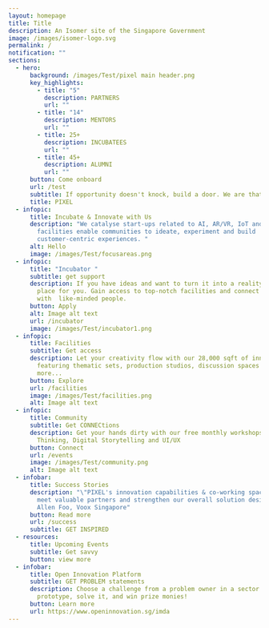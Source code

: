 ```yaml
---
layout: homepage
title: Title
description: An Isomer site of the Singapore Government
image: /images/isomer-logo.svg
permalink: /
notification: ""
sections:
  - hero:
      background: /images/Test/pixel main header.png
      key_highlights:
        - title: "5"
          description: PARTNERS
          url: ""
        - title: "14"
          description: MENTORS
          url: ""
        - title: 25+
          description: INCUBATEES
          url: ""
        - title: 45+
          description: ALUMNI
          url: ""
      button: Come onboard
      url: /test
      subtitle: If opportunity doesn't knock, build a door. We are that door.
      title: PIXEL
  - infopic:
      title: Incubate & Innovate with Us
      description: "We catalyse start-ups related to AI, AR/VR, IoT and robotics. Our
        facilities enable communities to ideate, experiment and build
        customer-centric experiences. "
      alt: Hello
      image: /images/Test/focusareas.png
  - infopic:
      title: "Incubator "
      subtitle: get support
      description: If you have ideas and want to turn it into a reality, PIXEL is the
        place for you. Gain access to top-notch facilities and connect
        with  like-minded people.
      button: Apply
      alt: Image alt text
      url: /incubator
      image: /images/Test/incubator1.png
  - infopic:
      title: Facilities
      subtitle: Get access
      description: Let your creativity flow with our 28,000 sqft of innovation space
        featuring thematic sets, production studios, discussion spaces and
        more...
      button: Explore
      url: /facilities
      image: /images/Test/facilities.png
      alt: Image alt text
  - infopic:
      title: Community
      subtitle: Get CONNECtions
      description: Get your hands dirty with our free monthly workshops on Design
        Thinking, Digital Storytelling and UI/UX
      button: Connect
      url: /events
      image: /images/Test/community.png
      alt: Image alt text
  - infobar:
      title: Success Stories
      description: "\"PIXEL's innovation capabilities & co-working space led us to
        meet valuable partners and strengthen our overall solution design.\"  -
        Allen Foo, Voox Singapore"
      button: Read more
      url: /success
      subtitle: GET INSPIRED
  - resources:
      title: Upcoming Events
      subtitle: Get savvy
      button: view more
  - infobar:
      title: Open Innovation Platform
      subtitle: GET PROBLEM statements
      description: Choose a challenge from a problem owner in a sector of interest,
        prototype, solve it, and win prize monies!
      button: Learn more
      url: https://www.openinnovation.sg/imda
---
```

